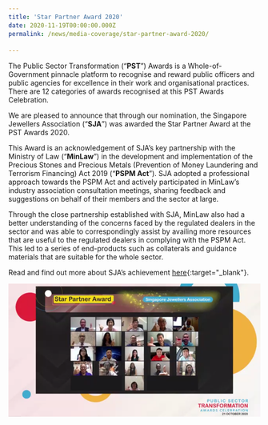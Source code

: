 ```yaml
---
title: 'Star Partner Award 2020'
date: 2020-11-19T00:00:00.000Z
permalink: /news/media-coverage/star-partner-award-2020/

---
```


The Public Sector Transformation (“**PST**”) Awards is a Whole-of-Government pinnacle platform to recognise and reward public officers and public agencies for excellence in their work and organisational practices. There are 12 categories of awards recognised at this PST Awards Celebration.

We are pleased to announce that through our nomination, the Singapore Jewellers Association (“**SJA**”) was awarded the Star Partner Award at the PST Awards 2020.

This Award is an acknowledgement of SJA’s key partnership with the Ministry of Law (“**MinLaw**”) in the development and implementation of the Precious Stones and Precious Metals (Prevention of Money Laundering and Terrorism Financing) Act 2019 (“**PSPM Act**”). SJA adopted a professional approach towards the PSPM Act and actively participated in MinLaw’s industry association consultation meetings, sharing feedback and suggestions on behalf of their members and the sector at large.

Through the close partnership established with SJA, MinLaw also had a better understanding of the concerns faced by the regulated dealers in the sector and was able to correspondingly assist by availing more resources that are useful to the regulated dealers in complying with the PSPM Act. This led to a series of end-products such as collaterals and guidance materials that are suitable for the whole sector.

Read and find out more about SJA’s achievement [here](https://www.hydse.com.sg/ebooklet/PSTAC_2020/PSTAC_eBooklet.html){:target="_blank"}.

<img src="/images/SJA%20Star%20Partner%20Award_20201119.png">
